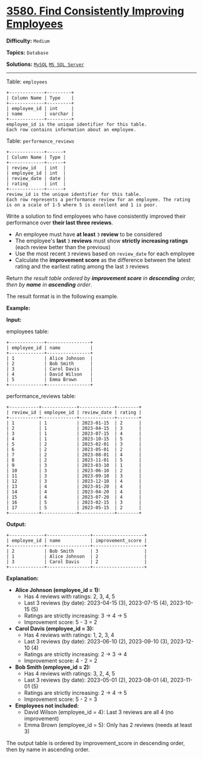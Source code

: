 # [3580. Find Consistently Improving Employees](https://leetcode.com/problems/find-consistently-improving-employees/)

**Difficulty:** `Medium`  

**Topics:** `Database`  

**Solutions:** [`MySQL`](../../src/sql/challenges/FindConsistentlyImprovingEmployees.sql) [`MS SQL Server`](../../src/sql/challenges/FindConsistentlyImprovingEmployees.sql)  

---

Table: `employees`

```
+-------------+---------+
| Column Name | Type    |
+-------------+---------+
| employee_id | int     |
| name        | varchar |
+-------------+---------+
employee_id is the unique identifier for this table.
Each row contains information about an employee.
```

Table: `performance_reviews`

```
+-------------+------+
| Column Name | Type |
+-------------+------+
| review_id   | int  |
| employee_id | int  |
| review_date | date |
| rating      | int  |
+-------------+------+
review_id is the unique identifier for this table.
Each row represents a performance review for an employee. The rating is on a scale of 1-5 where 5 is excellent and 1 is poor.
```

Write a solution to find employees who have consistently improved their performance over **their last three reviews**.

* An employee must have **at least** `3` **review** to be considered
* The employee's **last** `3` **reviews** must show **strictly increasing ratings** (each review better than the previous)
* Use the most recent `3` reviews based on `review_date` for each employee
* Calculate the **improvement score** as the difference between the latest rating and the earliest rating among the last `3` reviews

Return *the result table ordered by **improvement score** in **descending** order, then by **name** in **ascending** order*.

The result format is in the following example.

**Example:**

**Input:**

employees table:

```
+-------------+----------------+
| employee_id | name           |
+-------------+----------------+
| 1           | Alice Johnson  |
| 2           | Bob Smith      |
| 3           | Carol Davis    |
| 4           | David Wilson   |
| 5           | Emma Brown     |
+-------------+----------------+
```

performance\_reviews table:

```
+-----------+-------------+-------------+--------+
| review_id | employee_id | review_date | rating |
+-----------+-------------+-------------+--------+
| 1         | 1           | 2023-01-15  | 2      |
| 2         | 1           | 2023-04-15  | 3      |
| 3         | 1           | 2023-07-15  | 4      |
| 4         | 1           | 2023-10-15  | 5      |
| 5         | 2           | 2023-02-01  | 3      |
| 6         | 2           | 2023-05-01  | 2      |
| 7         | 2           | 2023-08-01  | 4      |
| 8         | 2           | 2023-11-01  | 5      |
| 9         | 3           | 2023-03-10  | 1      |
| 10        | 3           | 2023-06-10  | 2      |
| 11        | 3           | 2023-09-10  | 3      |
| 12        | 3           | 2023-12-10  | 4      |
| 13        | 4           | 2023-01-20  | 4      |
| 14        | 4           | 2023-04-20  | 4      |
| 15        | 4           | 2023-07-20  | 4      |
| 16        | 5           | 2023-02-15  | 3      |
| 17        | 5           | 2023-05-15  | 2      |
+-----------+-------------+-------------+--------+
```

**Output:**

```
+-------------+----------------+-------------------+
| employee_id | name           | improvement_score |
+-------------+----------------+-------------------+
| 2           | Bob Smith      | 3                 |
| 1           | Alice Johnson  | 2                 |
| 3           | Carol Davis    | 2                 |
+-------------+----------------+-------------------+
```

**Explanation:**

* **Alice Johnson (employee\_id = 1):**
  + Has 4 reviews with ratings: 2, 3, 4, 5
  + Last 3 reviews (by date): 2023-04-15 (3), 2023-07-15 (4), 2023-10-15 (5)
  + Ratings are strictly increasing: 3 → 4 → 5
  + Improvement score: 5 - 3 = 2
* **Carol Davis (employee\_id = 3):**
  + Has 4 reviews with ratings: 1, 2, 3, 4
  + Last 3 reviews (by date): 2023-06-10 (2), 2023-09-10 (3), 2023-12-10 (4)
  + Ratings are strictly increasing: 2 → 3 → 4
  + Improvement score: 4 - 2 = 2
* **Bob Smith (employee\_id = 2):**
  + Has 4 reviews with ratings: 3, 2, 4, 5
  + Last 3 reviews (by date): 2023-05-01 (2), 2023-08-01 (4), 2023-11-01 (5)
  + Ratings are strictly increasing: 2 → 4 → 5
  + Improvement score: 5 - 2 = 3
* **Employees not included:**
  + David Wilson (employee\_id = 4): Last 3 reviews are all 4 (no improvement)
  + Emma Brown (employee\_id = 5): Only has 2 reviews (needs at least 3)

The output table is ordered by improvement\_score in descending order, then by name in ascending order.